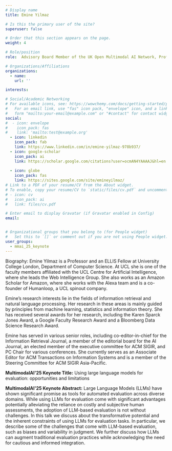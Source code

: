```yaml
---
# Display name
title: Emine Yilmaz

# Is this the primary user of the site?
superuser: false

# Order that this section appears on the page.
weight: 4

# Role/position
role:  Advisory Board Member of the UK Open Multimodal AI Network, Professor and ELLIS Fellow at University College London, and Amazon Scholar

# Organizations/Affiliations
organizations:
  - name:
    url: ''

interests:

# Social/Academic Networking
# For available icons, see: https://wowchemy.com/docs/getting-started/page-builder/#icons
#   For an email link, use "fas" icon pack, "envelope" icon, and a link in the
#   form "mailto:your-email@example.com" or "#contact" for contact widget.
social:
#  - icon: envelope
#    icon_pack: fas
#    link: 'mailto:test@example.org'
  - icon: linkedin
    icon_pack: fab
    link: https://www.linkedin.com/in/emine-yilmaz-978b937/
  - icon: google-scholar
    icon_pack: ai
    link: https://scholar.google.com/citations?user=ocmAN4YAAAAJ&hl=en
    
  - icon: globe
    icon_pack: fas
    link: https://sites.google.com/site/emineyilmaz/
# Link to a PDF of your resume/CV from the About widget.
# To enable, copy your resume/CV to `static/files/cv.pdf` and uncomment the lines below.
# - icon: cv
#   icon_pack: ai
#   link: files/cv.pdf

# Enter email to display Gravatar (if Gravatar enabled in Config)
email: 


# Organizational groups that you belong to (for People widget)
#   Set this to `[]` or comment out if you are not using People widget.
user_groups:
  - mmai_25_keynote
---
```

Biography: Emine Yilmaz is a Professor and an ELLIS Fellow at University College London, Department of Computer Science. At UCL she is one of the faculty members affiliated with the UCL Centre for Artificial Intelligence, where she leads the Web Intelligence Group. She also works as an Amazon Scholar for Amazon, where she works with the Alexa team and is a co-founder of Humanloop, a UCL spinout company.

Emine’s research interests lie in the fields of information retrieval and natural language processing. Her research in these areas is mainly guided by principles from machine learning, statistics and information theory. She has received several awards for her research, including the Karen Sparck Jones Award, a Google Faculty Research Award and a Bloomberg Data Science Research Award.

Emine has served in various senior roles, including co-editor-in-chief for the Information Retrieval Journal, a member of the editorial board for the AI Journal, an elected member of the executive committee for ACM SIGIR, and PC Chair for various conferences. She currently serves as an Associate Editor for ACM Transactions on Information Systems and is a member of the Steering Committee for ACM SIGIR Asia-Pacific.

**MultimodalAI'25 Keynote Title:** Using large language models for evaluation: opportunities and limitations

**MultimodalAI'25 Keynote Abstract:** Large Language Models (LLMs) have shown significant promise as tools for automated evaluation across diverse domains. While using LLMs for evaluation come with significant advantages potentially alleviating the reliance on costly and subjective human assessments, the adoption of LLM-based evaluation is not without challenges. In this talk we discuss about the transformative potential and the inherent constraints of using LLMs for evaluation tasks. In particular, we describe some of the challenges that come with LLM-based evaluation, such as biases and variability in judgment. We further discuss how LLMs can augment traditional evaluation practices while acknowledging the need for cautious and informed integration.

